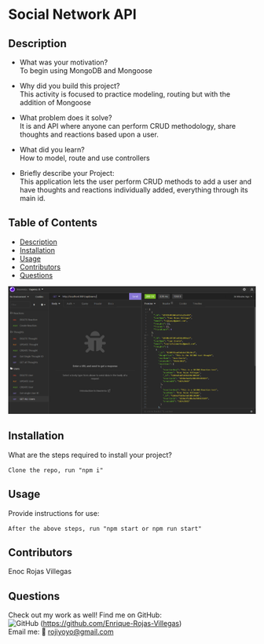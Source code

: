 # Social Network API

## Description

- What was your motivation? <br>
  To begin using MongoDB and Mongoose

- Why did you build this project? <br>
  This activity is focused to practice modeling, routing but with the addition of Mongoose

- What problem does it solve? <br>
  It is and API where anyone can perform CRUD methodology, share thoughts and reactions based upon a user.

- What did you learn? <br>
  How to model, route and use controllers
  <br>
- Briefly describe your Project: <br>
  This application lets the user perform CRUD methods to add a user and have thoughts and reactions individually added, everything through its main id.
  <br>

## Table of Contents

- [Description](#description)
- [Installation](#installation)
- [Usage](#usage)
- [Contributors](#contributors)
- [Questions](#questions)

![main](./images/social-api.PNG)

## Installation

What are the steps required to install your project?

    Clone the repo, run "npm i"

## Usage

Provide instructions for use:

    After the above steps, run "npm start or npm run start"

## Contributors

Enoc Rojas Villegas

## Questions

Check out my work as well!
Find me on GitHub:<br>
![GitHub](https://img.shields.io/badge/GitHub-100000?style=for-the-badge&logo=github&logoColor=white) (https://github.com/Enrique-Rojas-Villegas) <br>
Email me: 📧 rojiyoyo@gmail.com
